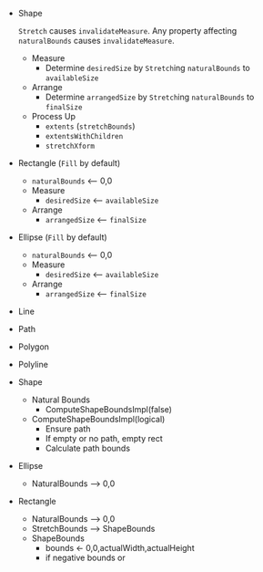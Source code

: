 * Shape
    
    `Stretch` causes `invalidateMeasure`. Any property affecting `naturalBounds` causes `invalidateMeasure`.
    
    * Measure
        * Determine `desiredSize` by `Stretch`ing `naturalBounds` to `availableSize`
    * Arrange
        * Determine `arrangedSize` by `Stretch`ing `naturalBounds` to `finalSize`
    * Process Up
        * `extents` (`stretchBounds`)
        * `extentsWithChildren`
        * `stretchXform`
       
        
* Rectangle (`Fill` by default)

    * `naturalBounds` <-- 0,0
    * Measure
        * `desiredSize` <-- `availableSize`
    * Arrange
        * `arrangedSize` <-- `finalSize`
    
* Ellipse (`Fill` by default)

    * `naturalBounds` <-- 0,0
    * Measure
        * `desiredSize` <-- `availableSize`
    * Arrange
        * `arrangedSize` <-- `finalSize`

* Line

* Path

* Polygon

* Polyline


* Shape
    * Natural Bounds
        * ComputeShapeBoundsImpl(false)
    * ComputeShapeBoundsImpl(logical)
        * Ensure path
        * If empty or no path, empty rect
        * Calculate path bounds

* Ellipse
    * NaturalBounds --> 0,0

* Rectangle
    * NaturalBounds --> 0,0
    * StretchBounds --> ShapeBounds
    * ShapeBounds
        * bounds <- 0,0,actualWidth,actualHeight
        * if negative bounds or 